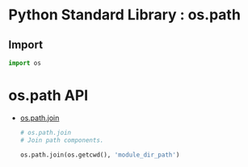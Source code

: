 Python Standard Library : os.path
=================================

Import
------
```python
import os
```

os.path API
===========
- [os.path.join](https://docs.python.org/3/library/os.path.html#os.path.join)
    ```python
    # os.path.join
    # Join path components.

    os.path.join(os.getcwd(), 'module_dir_path')
    ```
